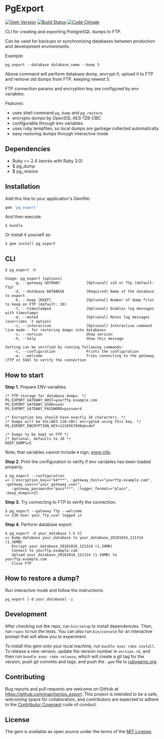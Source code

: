 # PgExport

[![Gem Version](https://badge.fury.io/rb/pg_export.svg)](https://badge.fury.io/rb/pg_export)
[![Build Status](https://travis-ci.org/maicher/pg_export.svg?branch=master)](https://travis-ci.org/maicher/pg_export)
[![Code Climate](https://codeclimate.com/github/maicher/pg_export/badges/gpa.svg)](https://codeclimate.com/github/maicher/pg_export)

CLI for creating and exporting PostgreSQL dumps to FTP.

Can be used for backups or synchronizing databases between production and development environments.

Example:

    pg_export --database database_name --keep 5
    
Above command will perform database dump, encrypt it, upload it to FTP and remove old dumps from FTP, keeping newest 5.

FTP connection params and encryption key are configured by env variables.

Features:

- uses shell command `pg_dump` and `pg_restore`
- encrypts dumps by OpenSSL AES-128-CBC
- configurable through env variables
- uses ruby tempfiles, so local dumps are garbage collected automatically
- easy restoring dumps through interactive mode

## Dependencies

  * Ruby >= 2.4 (works with Ruby 3.0)
  * $ pg_dump
  * $ pg_restore

## Installation

Add this line to your application's Gemfile:

```ruby
gem 'pg_export'
```

And then execute:

    $ bundle

Or install it yourself as:

    $ gem install pg_export

## CLI

    $ pg_export -h

    Usage: pg_export [options]
        -g, --gateway GATEWAY            [Optional] ssh or ftp (default: ftp)
        -d, --database DATABASE          [Required] Name of the database to export
        -k, --keep [KEEP]                [Optional] Number of dump files to keep on FTP (default: 10)
        -t, --timestamped                [Optional] Enables log messages with timestamps
        -m, --muted                      [Optional] Mutes log messages (overrides -t option)
        -i, --interactive                [Optional] Interactive command line mode - for restoring dumps into databases
        -v, --version                    Show version
        -h, --help                       Show this message

    Setting can be verified by running following commands:
        -c, --configuration              Prints the configuration
        -w, --welcome                    Tries connecting to the gateway (FTP or SSH) to verify the connection


## How to start

__Step 1.__ Prepare ENV variables.

    /* FTP storage for database dumps. */
    PG_EXPORT_GATEWAY_HOST=yourftp.example.com
    PG_EXPORT_GATEWAY_USER=user
    PG_EXPORT_GATEWAY_PASSWORD=password
    
    /* Encryption key should have exactly 16 characters. */
    /* Dumps will be SSL(AES-128-CBC) encrypted using this key. */
    PG_EXPORT_ENCRYPTION_KEY=1234567890abcdef
    
    /* Dumps to be kept on FTP */
    /* Optional, defaults to 10 */
    KEEP_DUMPS=5
    
Note, that variables cannot include `#` sign, [more info](http://serverfault.com/questions/539730/environment-variable-in-etc-environment-with-pound-hash-sign-in-the-value). 

__Step 2.__ Print the configuration to verify if env variables has been loaded properly.

    $ pg_export --configuration
    => {:encryption_key=>"k4***", :gateway_host=>"yourftp.example.com", :gateway_user=>"your_gateway_user",
       :gateway_password=>"pass***", :logger_format=>"plain", :keep_dumps=>2}
       
__Step 3.__ Try connecting to FTP to verify the connection.

    $ pg_export --gateway ftp --welcome
    => 230 User your_ftp_user logged in
    
__Step 4.__ Perform database export.

    $ pg_export -d your_database [-k 5]
    => Dump database your_database to your_database_20181016_121314 (1.36MB)
       Encrypt your_database_20181016_121314 (1.34MB)
       Connect to yourftp.example.com
       Upload your_database_20181016_121314 (1.34MB) to yourftp.example.com
       Close FTP
       
## How to restore a dump?

Run interactive mode and follow the instructions:

    pg_export [-d your_database] -i

## Development

After checking out the repo, run `bin/setup` to install dependencies. Then, run `rspec` to run the tests. You can also run `bin/console` for an interactive prompt that will allow you to experiment.

To install this gem onto your local machine, run `bundle exec rake install`. To release a new version, update the version number in `version.rb`, and then run `bundle exec rake release`, which will create a git tag for the version, push git commits and tags, and push the `.gem` file to [rubygems.org](https://rubygems.org).

## Contributing

Bug reports and pull requests are welcome on GitHub at https://github.com/maicher/pg_export. This project is intended to be a safe, welcoming space for collaboration, and contributors are expected to adhere to the [Contributor Covenant](http://contributor-covenant.org) code of conduct.

## License

The gem is available as open source under the terms of the [MIT License](http://opensource.org/licenses/MIT).
